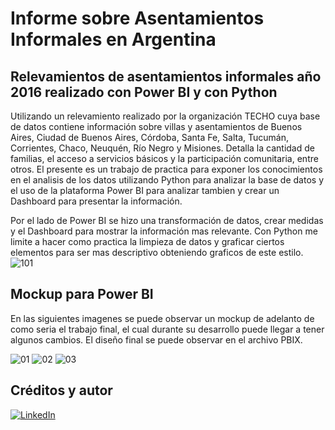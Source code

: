 # Informe sobre Asentamientos Informales en Argentina
## Relevamientos de asentamientos informales año 2016 realizado con Power BI y con Python

Utilizando un relevamiento realizado por la organización TECHO cuya base de datos contiene información sobre villas y asentamientos de Buenos Aires, Ciudad de Buenos Aires, Córdoba, Santa Fe, Salta, Tucumán, Corrientes, Chaco, Neuquén, Río Negro y Misiones. Detalla la cantidad de familias, el acceso a servicios básicos y la participación comunitaria, entre otros. El presente es un trabajo de practica para exponer los conocimientos en el analisis de los datos utilizando Python para analizar la base de datos y el uso de la plataforma Power BI para analizar tambien y crear un Dashboard para presentar la información.

Por el lado de Power BI se hizo una transformación de datos, crear medidas y el Dashboard para mostrar la información mas relevante.
Con Python me limite a hacer como practica la limpieza de datos y graficar ciertos elementos para ser mas descriptivo obteniendo graficos de este estilo.
![101](https://user-images.githubusercontent.com/94582879/159111032-511883a3-0c11-49b2-aba0-84f1fba741b8.jpg)


## Mockup para Power BI
En las siguientes imagenes se puede observar un mockup de adelanto de como seria el trabajo final, el cual durante su desarrollo puede llegar a tener algunos cambios. El diseño final se puede observar en el archivo PBIX.

![01](https://user-images.githubusercontent.com/94582879/155845146-3b5d20b0-d659-438b-bea4-313f415970dc.jpg)
![02](https://user-images.githubusercontent.com/94582879/155845147-071687a7-81fa-43ac-bd33-782db3fdc1e7.jpg)
![03](https://user-images.githubusercontent.com/94582879/155845148-4653f5e1-0b46-41e1-b3a6-b0f3ae9bbfd9.jpg)

## Créditos y autor
[![LinkedIn](https://img.shields.io/badge/LinkedIn-Nestor_Diaz-0077B5?style=for-the-badge&logo=linkedin&logoColor=white&labelColor=101010)](https://www.linkedin.com/in/contadornestordiaz/)
